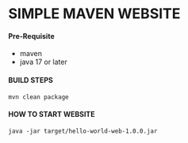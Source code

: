 # SIMPLE MAVEN WEBSITE

#### Pre-Requisite
- maven
- java 17 or later

#### BUILD STEPS

``` mvn clean package ```

#### HOW TO START WEBSITE
``` java -jar target/hello-world-web-1.0.0.jar ```
